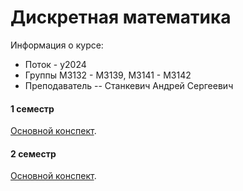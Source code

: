 # Дискретная математика

Информация о курсе:

* Поток - y2024
* Группы М3132 - М3139, M3141 - M3142
* Преподаватель -- Станкевич Андрей Сергеевич

#### 1 семестр

[Основной конспект](./DiscretMath-1.pdf).

#### 2 семестр

[Основной конспект](./DiscretMath-2.pdf).


